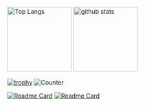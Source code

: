 <p align="left"> 
  <img alt="Top Langs" height="150px" src="https://github-readme-stats.vercel.app/api/top-langs/?username=yumekiti&layout=compact&count_private=true&show_icons=true&theme=onedark" />
  <img alt="github stats" height="150px" src="https://github-readme-stats.vercel.app/api?username=yumekiti&count_private=true&show_icons=true&show_icons=true&theme=onedark" />
</p>

[![trophy](https://github-profile-trophy.vercel.app/?username=yumekiti&theme=onedark&column=7
)](https://github.com/ryo-ma/github-profile-trophy)
![Counter](https://profile-counter.glitch.me/yumekiti/count.svg)

[![Readme Card](https://github-readme-stats.vercel.app/api/pin/?username=yumekiti&repo=Laravel&title_color=fff&icon_color=f9f9f9&text_color=9f9f9f&bg_color=151515)](https://github.com/yumekiti/Laravel)
[![Readme Card](https://github-readme-stats.vercel.app/api/pin/?username=yumekiti&repo=qr_rally&title_color=fff&icon_color=f9f9f9&text_color=9f9f9f&bg_color=151515)](https://github.com/yumekiti/qr_rally)
